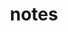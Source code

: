 ---
title: notes
permalink: /docs/StandardLibrary#notes
parent: Standard Library
has_children: false
nav_order: 24
---